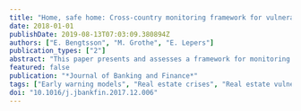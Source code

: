 ```yaml
---
title: "Home, safe home: Cross-country monitoring framework for vulnerabilities in the residential real estate sector"
date: 2018-01-01
publishDate: 2019-08-13T07:03:09.380894Z
authors: ["E. Bengtsson", "M. Grothe", "E. Lepers"]
publication_types: ["2"]
abstract: "This paper presents and assesses a framework for monitoring vulnerabilities related to the residential real estate sector, which can be easily employed for policy purposes. The framework provides intuitive and transparent early warning signals through a composite vulnerability measure, which aggregates indicators in a model-free way across three dimensions of real estate sector vulnerabilities (i.e. valuation, household indebtedness and the bank credit cycle). Our vulnerability measure proves to be a significant predictor of historical real estate crises, with a better forecasting performance than the majority of advantageously in-sample calibrated model-based measures."
featured: false
publication: "*Journal of Banking and Finance*"
tags: ["Early warning models", "Real estate crises", "Real estate vulnerabilities", "Risk monitoring"]
doi: "10.1016/j.jbankfin.2017.12.006"
---
```


